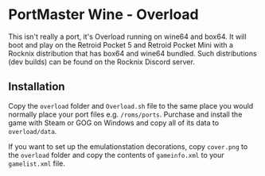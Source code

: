 # PortMaster Wine - Overload
This isn't really a port, it's Overload running on wine64 and box64. It will boot and play on the Retroid Pocket 5 and Retroid Pocket Mini with a Rocknix distribution that has box64 and wine64 bundled. Such distributions (dev builds) can be found on the Rocknix Discord server.

## Installation
Copy the `overload` folder and `Overload.sh` file to the same place you would normally place your port files e.g. `/roms/ports`. Purchase and install the game with Steam or GOG on Windows and copy all of its data to `overload/data`.

If you want to set up the emulationstation decorations, copy `cover.png` to the `overload` folder and copy the contents of `gameinfo.xml` to your `gamelist.xml` file.